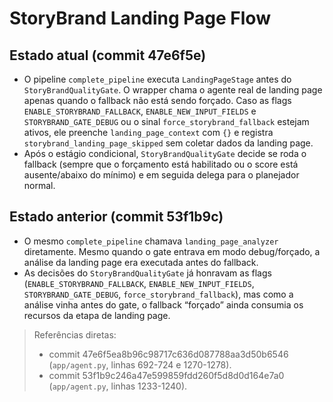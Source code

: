 # StoryBrand Landing Page Flow

## Estado atual (commit 47e6f5e)
- O pipeline `complete_pipeline` executa `LandingPageStage` antes do `StoryBrandQualityGate`. O wrapper chama o agente real de landing page apenas quando o fallback não está sendo forçado. Caso as flags `ENABLE_STORYBRAND_FALLBACK`, `ENABLE_NEW_INPUT_FIELDS` e `STORYBRAND_GATE_DEBUG` ou o sinal `force_storybrand_fallback` estejam ativos, ele preenche `landing_page_context` com `{}` e registra `storybrand_landing_page_skipped` sem coletar dados da landing page.
- Após o estágio condicional, `StoryBrandQualityGate` decide se roda o fallback (sempre que o forçamento está habilitado ou o score está ausente/abaixo do mínimo) e em seguida delega para o planejador normal.

## Estado anterior (commit 53f1b9c)
- O mesmo `complete_pipeline` chamava `landing_page_analyzer` diretamente. Mesmo quando o gate entrava em modo debug/forçado, a análise da landing page era executada antes do fallback.
- As decisões do `StoryBrandQualityGate` já honravam as flags (`ENABLE_STORYBRAND_FALLBACK`, `ENABLE_NEW_INPUT_FIELDS`, `STORYBRAND_GATE_DEBUG`, `force_storybrand_fallback`), mas como a análise vinha antes do gate, o fallback “forçado” ainda consumia os recursos da etapa de landing page.

> Referências diretas:
> - commit 47e6f5ea8b96c98717c636d087788aa3d50b6546 (`app/agent.py`, linhas 692-724 e 1270-1278).
> - commit 53f1b9c246a47e599859fdd260f5d8d0d164e7a0 (`app/agent.py`, linhas 1233-1240).
